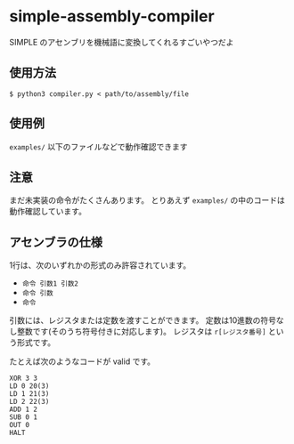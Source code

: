 # simple-assembly-compiler
SIMPLE のアセンブリを機械語に変換してくれるすごいやつだよ

## 使用方法

```
$ python3 compiler.py < path/to/assembly/file
```

## 使用例

`examples/` 以下のファイルなどで動作確認できます

## 注意

まだ未実装の命令がたくさんあります。
とりあえず `examples/` の中のコードは動作確認しています。

## アセンブラの仕様

1行は、次のいずれかの形式のみ許容されています。

* `命令 引数1 引数2`
* `命令 引数`
* `命令`

引数には、レジスタまたは定数を渡すことができます。
定数は10進数の符号なし整数です(そのうち符号付きに対応します)。
レジスタは `r[レジスタ番号]` という形式です。

たとえば次のようなコードが valid です。

```
XOR 3 3
LD 0 20(3)
LD 1 21(3)
LD 2 22(3)
ADD 1 2
SUB 0 1
OUT 0
HALT
```
